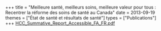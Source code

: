+++
title = "Meilleure santé, meilleurs soins, meilleure valeur pour tous : Recentrer la réforme des soins de santé au Canada"
date = 2013-09-19
themes = ["État de santé et résultats de santé"]
types = ["Publications"]
+++
[HCC_Summative_Report_Accessible_FA_FR.pdf](/files/HCC_Summative_Report_Accessible_FA_FR.pdf)
